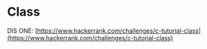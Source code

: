 
# Class

DIS ONE: [https://www.hackerrank.com/challenges/c-tutorial-class](https://www.hackerrank.com/challenges/c-tutorial-class)

